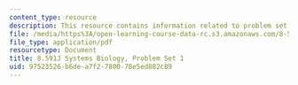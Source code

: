 ```yaml
---
content_type: resource
description: This resource contains information related to problem set 1.
file: /media/https%3A/open-learning-course-data-rc.s3.amazonaws.com/8-591j-systems-biology-fall-2014/97523526b6dea7f2780078e5ed882c89_MIT8_591JF14_ProblemSet1.pdf
file_type: application/pdf
resourcetype: Document
title: 8.591J Systems Biology, Problem Set 1
uid: 97523526-b6de-a7f2-7800-78e5ed882c89
---
```

